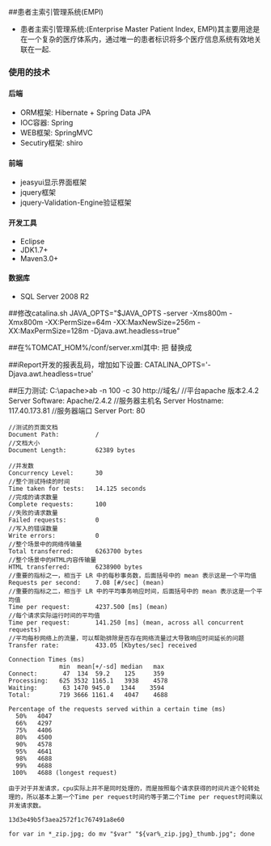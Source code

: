 ##患者主索引管理系统(EMPI)
* 患者主索引管理系统:(Enterprise Master Patient Index, EMPI)其主要用途是在一个复杂的医疗体系内，通过唯一的患者标识将多个医疗信息系统有效地关联在一起.

### 使用的技术

#### 后端
* ORM框架: Hibernate + Spring Data JPA
* IOC容器: Spring
* WEB框架: SpringMVC
* Secutiry框架: shiro

#### 前端
* jeasyui显示界面框架
* jquery框架
* jquery-Validation-Engine验证框架

#### 开发工具
* Eclipse
* JDK1.7+
* Maven3.0+

#### 数据库
* SQL Server 2008 R2

##修改catalina.sh
	JAVA_OPTS="$JAVA_OPTS -server -Xms800m -Xmx800m -XX:PermSize=64m -XX:MaxNewSize=256m -XX:MaxPermSize=128m -Djava.awt.headless=true"

##在%TOMCAT_HOM%/conf/server.xml其中:
	把
	<Connector connectionTimeout="20000" port="8080" protocol="HTTP/1.1" redirectPort="8443"/>
	替换成
	<Connector connectionTimeout="20000" port="8080" protocol="HTTP/1.1" redirectPort="8443" URIEncoding="UTF-8"/>       
        
##iReport开发的报表乱码，增加如下设置:
	CATALINA_OPTS='-Djava.awt.headless=true' 

##压力测试:
	C:\apache>ab -n 100 -c 30 http://域名/
	//平台apache 版本2.4.2
	Server Software:        Apache/2.4.2
	//服务器主机名
	Server Hostname:        117.40.173.81
	//服务器端口
	Server Port:            80
	
	//测试的页面文档
	Document Path:          /
	//文档大小
	Document Length:        62389 bytes
	
	//并发数
	Concurrency Level:      30
	//整个测试持续的时间
	Time taken for tests:   14.125 seconds
	//完成的请求数量
	Complete requests:      100
	//失败的请求数量
	Failed requests:        0
	//写入的错误数量
	Write errors:           0
	//整个场景中的网络传输量
	Total transferred:      6263700 bytes
	//整个场景中的HTML内容传输量
	HTML transferred:       6238900 bytes
	//重要的指标之一，相当于 LR 中的每秒事务数，后面括号中的 mean 表示这是一个平均值
	Requests per second:    7.08 [#/sec] (mean)
	//重要的指标之二，相当于 LR 中的平均事务响应时间，后面括号中的 mean 表示这是一个平均值
	Time per request:       4237.500 [ms] (mean)
	//每个请求实际运行时间的平均值
	Time per request:       141.250 [ms] (mean, across all concurrent requests)
	//平均每秒网络上的流量，可以帮助排除是否存在网络流量过大导致响应时间延长的问题
	Transfer rate:          433.05 [Kbytes/sec] received
	
	Connection Times (ms)
	              min  mean[+/-sd] median   max
	Connect:       47  134  59.2    125     359
	Processing:   625 3532 1165.1   3938    4578
	Waiting:       63 1470 945.0   1344    3594
	Total:        719 3666 1161.4   4047    4688
	
	Percentage of the requests served within a certain time (ms)
	  50%   4047
	  66%   4297
	  75%   4406
	  80%   4500
	  90%   4578
	  95%   4641
	  98%   4688
	  99%   4688
	 100%   4688 (longest request)
	 
	由于对于并发请求，cpu实际上并不是同时处理的，而是按照每个请求获得的时间片逐个轮转处理的，所以基本上第一个Time per request时间约等于第二个Time per request时间乘以并发请求数。
	
	13d3e49b5f3aea2572f1c767491a8e60
	
	for var in *_zip.jpg; do mv "$var" "${var%_zip.jpg}_thumb.jpg"; done